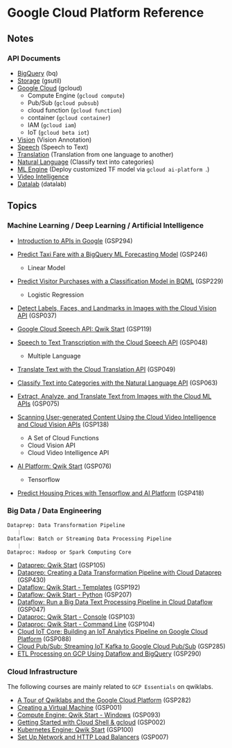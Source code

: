 # Google Cloud Platform Reference



## Notes



### API Documents

*   [BigQuery](bq_api.md) (bq)
*   [Storage](gsutil_api.md) (gsutil)
*   [Google Cloud](gcloud_api.md) (gcloud)
    *   Compute Engine (`gcloud compute`)
    *   Pub/Sub (`gcloud pubsub`)
    *   cloud function (`gcloud function`)
    *   container (`gcloud container`)
    *   IAM (`gcloud iam`)
    *   IoT (`gcloud beta iot`)
*   [Vision](gvision_api.md) (Vision Annotation)
*   [Speech](gspeech_api.md) (Speech to Text)
*   [Translation](gtranslation_api.md) (Translation from one language to another)
*   [Natural Language](gnl_api.md) (Classify text into categories)
*   [ML Engine](gml_engine.md) (Deploy customized TF model via `gcloud ai-platform `.)
*   [Video Intelligence](gvideo_API.md)
*   [Datalab](datalab_api.md) (datalab)



## Topics

### Machine Learning / Deep Learning / Artificial Intelligence

* [Introduction to APIs in Google](google_api.md) (GSP294)

*   [Predict Taxi Fare with a BigQuery ML Forecasting Model](Predict_Taxi_Fare.md) (GSP246)
    *   Linear Model
*   [Predict Visitor Purchases with a Classification Model in BQML](Predict_Visitor_Purchases.md) (GSP229)
    *   Logistic Regression
*   [Detect Labels, Faces, and Landmarks in Images with the Cloud Vision API](Cloud_Vision_API.md) (GSP037)
*   [Google Cloud Speech API: Qwik Start](Cloud_Speech.md) (GSP119)
*   [Speech to Text Transcription with the Cloud Speech API](Cloud_Speech_2.md) (GSP048)
    *   Multiple Language
*   [Translate Text with the Cloud Translation API](Cloud_Translation.md) (GSP049)
*   [Classify Text into Categories with the Natural Language API](Natural_Language.md) (GSP063)
*   [Extract, Analyze, and Translate Text from Images with the Cloud ML APIs](Cloud_ML.md) (GSP075)
*   [Scanning User-generated Content Using the Cloud Video Intelligence and Cloud Vision APIs](Cloud_Video_Vision.md) (GSP138)
    *   A Set of Cloud Functions
    *   Cloud Vision API
    *   Cloud Video Intelligence API
*   [AI Platform: Qwik Start](Cloud_ML_Engine.md) (GSP076)
    *   Tensorflow
*   [Predict Housing Prices with Tensorflow and AI Platform](housing_prices_tf_ai_platform.md) (GSP418)



### Big Data / Data Engineering

```text
Dataprep: Data Transformation Pipeline
   ｜
Dataflow: Batch or Streaming Data Processing Pipeline
   ｜
Dataproc: Hadoop or Spark Computing Core
```

*   [Dataprep: Qwik Start](Data_Prep.md) (GSP105)
*   [Dataprep: Creating a Data Transformation Pipeline with Cloud Dataprep](Data_Prep_Pipeline.md) (GSP430)
*   [Dataflow: Qwik Start - Templates](Data_Flow_Templates.md) (GSP192)
*   [Dataflow: Qwik Start - Python](Data_Flow_Python.md) (GSP207)
*   [Dataflow: Run a Big Data Text Processing Pipeline in Cloud Dataflow](Data_Flow_Pipeline.md) (GSP047)
*   [Dataproc: Qwik Start - Console](data_proc_console.md) (GSP103)
*   [Dataproc: Qwik Start - Command Line](data_proc_cli.md) (GSP104)
*   [Cloud IoT Core: Building an IoT Analytics Pipeline on Google Cloud Platform](cloud_iot_core.md) (GSP088)
*   [Cloud Pub/Sub: Streaming IoT Kafka to Google Cloud Pub/Sub](iot_kafka_pub_sub.md) (GSP285)
*   [ETL Processing on GCP Using Dataflow and BigQuery](etl_gcp_dataflow_bigquery.md) (GSP290)



### Cloud Infrastructure

The following courses are mainly related to `GCP Essentials` on qwiklabs.

*   [A Tour of Qwiklabs and the Google Cloud Platform](qwiklab_gcp.md) (GSP282)
*   [Creating a Virtual Machine](Create_VMs.md) (GSP001)
*   [Compute Engine: Qwik Start - Windows](Create_Windows_VMs.md) (GSP093)
*   [Getting Started with Cloud Shell & gcloud](cloud_shell_gcloud.md) (GSP002)
*   [Kubernetes Engine: Qwik Start](gke_start.md) (GSP100)
*   [Set Up Network and HTTP Load Balancers](network_http_balancer.md) (GSP007)













